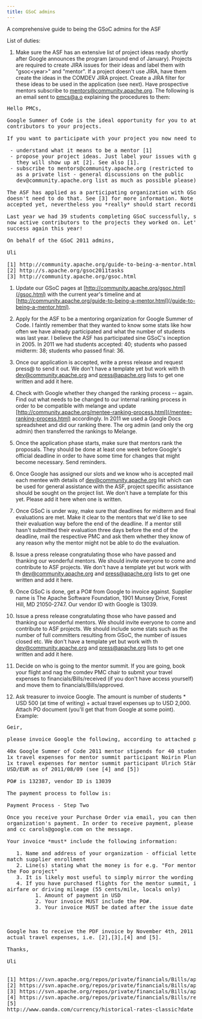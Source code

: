 ```yaml
---
title: GSoC admins 
---
```


A comprehensive guide to being the GSoC admins for the ASF

List of duties:

1. Make sure the ASF has an extensive list of project ideas ready shortly after Google announces the
program (around end of January). Projects are required to create JIRA issues for their ideas and
label them with "gsoc&lt;year&gt;" and "mentor". If a project doesn't use JIRA, have them create the ideas in the COMDEV
JIRA project. Create a JIRA filter for these ideas to be used in the application (see next). Have
prospective mentors subscribe to mentors@community.apache.org. The following is an email sent to pmcs@a.o
explaining the procedures to them:

<pre>
Hello PMCs,

Google Summer of Code is the ideal opportunity for you to attract new
contributors to your projects.

If you want to participate with your project you now need to

 - understand what it means to be a mentor [1]
 - propose your project ideas. Just label your issues with gsoc2011 in JIRA and
   they will show up at [2]. See also [1].
 - subscribe to mentors@community.apache.org (restricted to potential mentors, meant to be used
   as a private list - general discussions on the public
   dev@community.apache.org list as much as possible please)

The ASF has applied as a participating organization with GSoC, your project
doesn't need to do that. See [3] for more information. Note that the ASF isn't
accepted yet, nevertheless you *really* should start recording your ideas now.

Last year we had 39 students completing GSoC successfully, some of which are
now active contributors to the projects they worked on. Let's make this a
success again this year!

On behalf of the GSoC 2011 admins,

Uli

[1] http://community.apache.org/guide-to-being-a-mentor.html
[2] http://s.apache.org/gsoc2011tasks
[3] http://community.apache.org/gsoc.html
</pre>

1. Update our GSoC pages at [http://community.apache.org/gsoc.html](/gsoc.html) with the
current year's timeline and at [http://community.apache.org/guide-to-being-a-mentor.html](/guide-to-being-a-mentor.html).

1. Apply for the ASF to be a mentoring organization for Google Summer of Code.
I faintly remember that they wanted to know some stats like how often we have
already participated and what the number of students was last year. I believe
the ASF has participated sine GSoC's inception in 2005. In 2011 we had students
accepted: 40; students who passed midterm: 38; students who passed final: 36.

1. Once our application is accepted, write a press release and
request press@ to send it out. We don't have a template yet but work
with th dev@community.apache.org and press@apache.org lists to get one
written and add it here.

1. Check with Google whether they changed the ranking process -- again. Find out
what needs to be changed to our internal ranking process in order to be compatible
with melange and update [http://community.apache.org/mentee-ranking-process.html](/mentee-ranking-process.html)
accordingly. In 2011 we used a Google Docs spreadsheet and did our ranking there. The
org admin (and only the org admin) then transferred the rankings to Melange.

1. Once the application phase starts, make sure that mentors rank the proposals. They
should be done at least one week before Google's official deadline in order to have
some time for changes that might become necessary. Send reminders.

1. Once Google has assigned our slots and we know who is accepted
mail each mentee with details of dev@community.apache.org list which
can be used for general assistance with the ASF, project specific
assistance should be sought on the project list. We don't have a
template for this yet. Please add it here when one is written.


1. Once GSoC is under way, make sure that deadlines for midterm and final evaluations
are met. Make it clear to the mentors that we'd like to see their evaluation way before
the end of the deadline. If a mentor still hasn't submitted their evaluation three days
before the end of the deadline, mail the respective PMC and ask them whether they know of
any reason why the mentor might not be able to do the evaluation.

1. Issue a press release congratulating those who have passed and
thanking our wonderful mentors. We should invite everyone to come and
contribute to ASF projects. We don't have a template yet but work with
th dev@community.apache.org and press@apache.org lists to get one
written and add it here.

1. Once GSoC is done, get a PO# from Google to invoice against. Supplier name is The
Apache Software Foundation, 1901 Munsey Drive, Forest Hill, MD 21050-2747. Our vendor ID
with Google is 13039.

1.  Issue a press release congratulating those who have passed and
thanking our wonderful mentors. We should invite everyone to come and
contribute to ASF projects. We should include some stats such as the
number of full committers resulting from GSoC, the number of issues
closed etc. We don't have a template yet but work with th
dev@community.apache.org and press@apache.org lists to get one written
and add it here.

1. Decide on who is going to the mentor summit. If you are going, book your flight and
nag the comdev PMC chair to submit your travel expenses to financials/Bills/received (if
you don't have access yourself) and move them to financials/Bills/approved.

1. Ask treasurer to invoice Google. The amount is number of students * USD 500 (at time
of writing) + actual travel expenses up to USD 2,000. Attach PO document (you'll get that
from Google at some point). Example:

<pre>
Geir,

please invoice Google the following, according to attached purchase order:

40x Google Summer of Code 2011 mentor stipends for 40 student á USD 500.00 = USD 20,000.00
1x travel expenses for mentor summit participant Noirin Plunkett = USD 743.70 (see [1], [2], [3])
1x travel expenses for mentor summit participant Ulrich Stärk = EUR 834.03 = USD 1190,91 @1.4279
USD/EUR as of 2011/08/09 (see [4] and [5])

PO# is 132387, vendor ID is 13039

The payment process to follow is:

Payment Process - Step Two

Once you receive your Purchase Order via email, you can then bill Google for your mentoring
organization's payment. In order to receive payment, please send a PDF invoice to p2phelp@google.com
and cc carols@google.com on the message.

Your invoice *must* include the following information:

   1. Name and address of your organization - official letterhead is preferred if available, must
match supplier enrollment
   2. Line(s) stating what the money is for e.g. "For mentoring 3 Google Summer of Code students for
the Foo project"
   3. It is likely most useful to simply mirror the wording on the Purchase Order you receive
   4. If you have purchased flights for the mentor summit, invoice only for the amount paid for
airfare or driving mileage (55 cents/mile, locals only)
         1. Amount of payment in USD
         2. Your invoice MUST include the PO#.
         3. Your invoice MUST be dated after the issue date of your PO number



Google has to receive the PDF invoice by November 4th, 2011 and it has to include PDF copies of our
actual travel expenses, i.e. [2],[3],[4] and [5].

Thanks,

Uli


[1] https://svn.apache.org/repos/private/financials/Bills/approved/Noirin-GSoC/README
[2] https://svn.apache.org/repos/private/financials/Bills/approved/Noirin-GSoC/Noirin-GSoC-Amtrak.pdf
[3] https://svn.apache.org/repos/private/financials/Bills/approved/Noirin-GSoC/Noirin-GSoC-Delta.pdf
[4] https://svn.apache.org/repos/private/financials/Bills/received/Uli-GSOC-flights.txt
[5]
http://www.oanda.com/currency/historical-rates-classic?date_fmt=us&date=08/09/11&date1=08/09/11&exch=EUR&exch2=EUR&expr=USD&margin_fixed=0&format=HTML&redirected=1
</pre>

